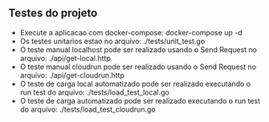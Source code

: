 ## Testes do projeto
- Execute a aplicacao com docker-compose: docker-compose up -d
- Os testes unitarios estao no arquivo: ./tests/unit_test.go
- O teste manual localhost pode ser realizado usando o Send Request no arquivo: ./api/get-local.http
- O teste manual cloudrun pode ser realizado usando o Send Request no arquivo: ./api/get-cloudrun.http
- O teste de carga local automatizado pode ser realizado executando o run test do arquivo: ./tests/load_test_local.go
- O teste de carga automatizado pode ser realizado executando o run test do arquivo: ./tests/load_test_cloudrun.go